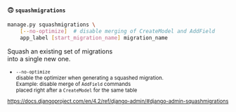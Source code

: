 #### 🙃 `squashmigrations`

```sh
manage.py squashmigrations \
    [--no-optimize]  # disable merging of CreateModel and AddField
    app_label [start_migration_name] migration_name
```

Squash an existing set of migrations<br>
into a single new one.

<small>

- `--no-optimize`<br>
    disable the optimizer when generating a squashed migration.<br>
    Example: disable merge of `AddField` commands<br>
    placed right after a `CreateModel` for the same table

</small>

<small>

https://docs.djangoproject.com/en/4.2/ref/django-admin/#django-admin-squashmigrations

</small>


<aside class="notes">
</aside>
